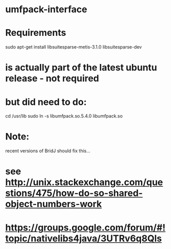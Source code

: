 # umfpack-interface

# Requirements

sudo apt-get install libsuitesparse-metis-3.1.0 libsuitesparse-dev
# is actually part of the latest ubuntu release - not required
# but did need to do:
cd /usr/lib
sudo ln -s libumfpack.so.5.4.0 libumfpack.so

# Note:
recent versions of BridJ should fix this...
# see http://unix.stackexchange.com/questions/475/how-do-so-shared-object-numbers-work
# https://groups.google.com/forum/#!topic/nativelibs4java/3UTRv6q8Qls
